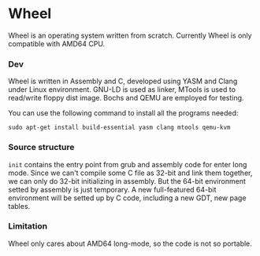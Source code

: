 Wheel
=====

Wheel is an operating system written from scratch. Currently Wheel is only compatible with AMD64 CPU.

### Dev

Wheel is written in Assembly and C, developed using YASM and Clang under Linux environment. GNU-LD is used as linker, MTools is used to read/write floppy dist image. Bochs and QEMU are employed for testing.

You can use the following command to install all the programs needed:

~~~
sudo apt-get install build-essential yasm clang mtools qemu-kvm
~~~

### Source structure

`init` contains the entry point from grub and assembly code for enter long mode. Since we can't compile some C file as 32-bit and link them together, we can only do 32-bit initializing in assembly. But the 64-bit environment setted by assembly is just temporary. A new full-featured 64-bit environment will be setted up by C code, including a new GDT, new page tables.

### Limitation

Wheel only cares about AMD64 long-mode, so the code is not so portable.